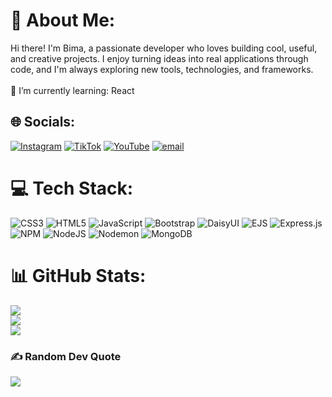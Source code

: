 # 💫 About Me:
Hi there! I'm Bima, a passionate developer who loves building cool, useful, and creative projects. I enjoy turning ideas into real applications through code, and I'm always exploring new tools, technologies, and frameworks.<br><br>🌱 I’m currently learning: React


## 🌐 Socials:
[![Instagram](https://img.shields.io/badge/Instagram-%23E4405F.svg?logo=Instagram&logoColor=white)](https://instagram.com/bmaarianto) [![TikTok](https://img.shields.io/badge/TikTok-%23000000.svg?logo=TikTok&logoColor=white)](https://tiktok.com/@bmaarianto) [![YouTube](https://img.shields.io/badge/YouTube-%23FF0000.svg?logo=YouTube&logoColor=white)](https://youtube.com/@bmaarianto) [![email](https://img.shields.io/badge/Email-D14836?logo=gmail&logoColor=white)](mailto:bimaarianto19@gmail.com) 

# 💻 Tech Stack:
![CSS3](https://img.shields.io/badge/css3-%231572B6.svg?style=for-the-badge&logo=css3&logoColor=white) ![HTML5](https://img.shields.io/badge/html5-%23E34F26.svg?style=for-the-badge&logo=html5&logoColor=white) ![JavaScript](https://img.shields.io/badge/javascript-%23323330.svg?style=for-the-badge&logo=javascript&logoColor=%23F7DF1E) ![Bootstrap](https://img.shields.io/badge/bootstrap-%238511FA.svg?style=for-the-badge&logo=bootstrap&logoColor=white) ![DaisyUI](https://img.shields.io/badge/daisyui-5A0EF8?style=for-the-badge&logo=daisyui&logoColor=white) ![EJS](https://img.shields.io/badge/ejs-%23B4CA65.svg?style=for-the-badge&logo=ejs&logoColor=black) ![Express.js](https://img.shields.io/badge/express.js-%23404d59.svg?style=for-the-badge&logo=express&logoColor=%2361DAFB) ![NPM](https://img.shields.io/badge/NPM-%23CB3837.svg?style=for-the-badge&logo=npm&logoColor=white) ![NodeJS](https://img.shields.io/badge/node.js-6DA55F?style=for-the-badge&logo=node.js&logoColor=white) ![Nodemon](https://img.shields.io/badge/NODEMON-%23323330.svg?style=for-the-badge&logo=nodemon&logoColor=%BBDEAD) ![MongoDB](https://img.shields.io/badge/MongoDB-%234ea94b.svg?style=for-the-badge&logo=mongodb&logoColor=white)
# 📊 GitHub Stats:
![](https://github-readme-stats.vercel.app/api?username=bmaarianto&theme=dark&hide_border=false&include_all_commits=false&count_private=false)<br/>
![](https://nirzak-streak-stats.vercel.app/?user=bmaarianto&theme=dark&hide_border=false)<br/>
![](https://github-readme-stats.vercel.app/api/top-langs/?username=bmaarianto&theme=dark&hide_border=false&include_all_commits=false&count_private=false&layout=compact)

### ✍️ Random Dev Quote
![](https://quotes-github-readme.vercel.app/api?type=horizontal&theme=dark)

<!-- Proudly created with GPRM ( https://gprm.itsvg.in ) -->
